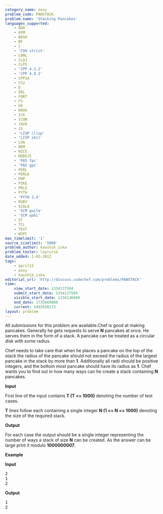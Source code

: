 ```yaml
---
category_name: easy
problem_code: PANSTACK
problem_name: 'Stacking Pancakes'
languages_supported:
    - ADA
    - ASM
    - BASH
    - BF
    - C
    - 'C99 strict'
    - CAML
    - CLOJ
    - CLPS
    - 'CPP 4.3.2'
    - 'CPP 4.9.2'
    - CPP14
    - CS2
    - D
    - ERL
    - FORT
    - FS
    - GO
    - HASK
    - ICK
    - ICON
    - JAVA
    - JS
    - 'LISP clisp'
    - 'LISP sbcl'
    - LUA
    - NEM
    - NICE
    - NODEJS
    - 'PAS fpc'
    - 'PAS gpc'
    - PERL
    - PERL6
    - PHP
    - PIKE
    - PRLG
    - PYTH
    - 'PYTH 3.4'
    - RUBY
    - SCALA
    - 'SCM guile'
    - 'SCM qobi'
    - ST
    - TCL
    - TEXT
    - WSPC
max_timelimit: '1'
source_sizelimit: '5000'
problem_author: kaushik_iska
problem_tester: laycurse
date_added: 1-03-2012
tags:
    - april12
    - easy
    - kaushik_iska
editorial_url: 'http://discuss.codechef.com/problems/PANSTACK'
time:
    view_start_date: 1334137504
    submit_start_date: 1334137504
    visible_start_date: 1334136600
    end_date: 1735669800
    current: 1493558173
layout: problem
---
```

All submissions for this problem are available.Chef is good at making pancakes. Generally he gets requests to serve **N** pancakes at once. He serves them in the form of a stack. A pancake can be treated as a circular disk with some radius.

Chef needs to take care that when he places a pancake on the top of the stack the radius of the pancake should not exceed the radius of the largest pancake in the stack by more than **1**. Additionally all radii should be positive integers, and the bottom most pancake should have its radius as **1**. Chef wants you to find out in how many ways can he create a stack containing **N** pancakes.

**Input**

First line of the input contains **T (T &lt;= 1000)** denoting the number of test cases.

**T** lines follow each containing a single integer **N (1 &lt;= N &lt;= 1000)** denoting the size of the required stack.

**Output**

For each case the output should be a single integer representing the number of ways a stack of size **N** can be created. As the answer can be large print it modulo **1000000007**.

**Example**

**Input**

<pre>
2
1
2
</pre>
**Output**

<pre>
1
2
</pre>